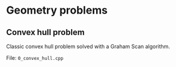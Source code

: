 # Geometry problems

## Convex hull problem

Classic convex hull problem solved with a Graham Scan algorithm.

File: `0_convex_hull.cpp`
